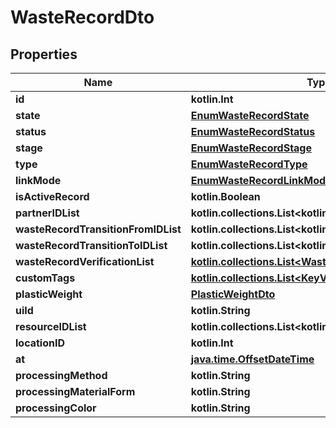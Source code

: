 
# WasteRecordDto

## Properties
Name | Type | Description | Notes
------------ | ------------- | ------------- | -------------
**id** | **kotlin.Int** |  | 
**state** | [**EnumWasteRecordState**](EnumWasteRecordState.md) |  | 
**status** | [**EnumWasteRecordStatus**](EnumWasteRecordStatus.md) |  | 
**stage** | [**EnumWasteRecordStage**](EnumWasteRecordStage.md) |  | 
**type** | [**EnumWasteRecordType**](EnumWasteRecordType.md) |  | 
**linkMode** | [**EnumWasteRecordLinkMode**](EnumWasteRecordLinkMode.md) |  | 
**isActiveRecord** | **kotlin.Boolean** |  | 
**partnerIDList** | **kotlin.collections.List&lt;kotlin.Int&gt;** |  | 
**wasteRecordTransitionFromIDList** | **kotlin.collections.List&lt;kotlin.Int&gt;** |  | 
**wasteRecordTransitionToIDList** | **kotlin.collections.List&lt;kotlin.Int&gt;** |  | 
**wasteRecordVerificationList** | [**kotlin.collections.List&lt;WasteRecordVerificationDto&gt;**](WasteRecordVerificationDto.md) |  | 
**customTags** | [**kotlin.collections.List&lt;KeyValuePairDto&gt;**](KeyValuePairDto.md) |  | 
**plasticWeight** | [**PlasticWeightDto**](PlasticWeightDto.md) |  | 
**uiId** | **kotlin.String** |  |  [optional]
**resourceIDList** | **kotlin.collections.List&lt;kotlin.Int&gt;** |  |  [optional]
**locationID** | **kotlin.Int** |  |  [optional]
**at** | [**java.time.OffsetDateTime**](java.time.OffsetDateTime.md) |  |  [optional]
**processingMethod** | **kotlin.String** |  |  [optional]
**processingMaterialForm** | **kotlin.String** |  |  [optional]
**processingColor** | **kotlin.String** |  |  [optional]



